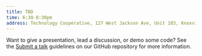 ```yaml
---
title: TBD
time: 6:30-8:30pm
address: Technology Cooperative, 127 West Jackson Ave, Unit 103, Knoxville, TN
---
```


Want to give a presentation, lead a discussion, or demo some code? See the [Submit a talk](https://github.com/knoxpy/knoxpy.github.io) guidelines on our GitHub repository for more information.
